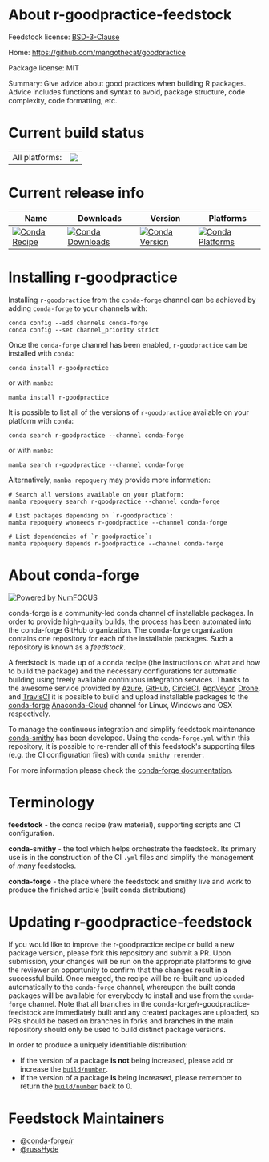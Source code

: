 About r-goodpractice-feedstock
==============================

Feedstock license: [BSD-3-Clause](https://github.com/conda-forge/r-goodpractice-feedstock/blob/main/LICENSE.txt)

Home: https://github.com/mangothecat/goodpractice

Package license: MIT

Summary: Give advice about good practices when building R packages. Advice includes functions and syntax to avoid, package structure, code complexity, code formatting, etc.

Current build status
====================


<table><tr><td>All platforms:</td>
    <td>
      <a href="https://dev.azure.com/conda-forge/feedstock-builds/_build/latest?definitionId=2588&branchName=main">
        <img src="https://dev.azure.com/conda-forge/feedstock-builds/_apis/build/status/r-goodpractice-feedstock?branchName=main">
      </a>
    </td>
  </tr>
</table>

Current release info
====================

| Name | Downloads | Version | Platforms |
| --- | --- | --- | --- |
| [![Conda Recipe](https://img.shields.io/badge/recipe-r--goodpractice-green.svg)](https://anaconda.org/conda-forge/r-goodpractice) | [![Conda Downloads](https://img.shields.io/conda/dn/conda-forge/r-goodpractice.svg)](https://anaconda.org/conda-forge/r-goodpractice) | [![Conda Version](https://img.shields.io/conda/vn/conda-forge/r-goodpractice.svg)](https://anaconda.org/conda-forge/r-goodpractice) | [![Conda Platforms](https://img.shields.io/conda/pn/conda-forge/r-goodpractice.svg)](https://anaconda.org/conda-forge/r-goodpractice) |

Installing r-goodpractice
=========================

Installing `r-goodpractice` from the `conda-forge` channel can be achieved by adding `conda-forge` to your channels with:

```
conda config --add channels conda-forge
conda config --set channel_priority strict
```

Once the `conda-forge` channel has been enabled, `r-goodpractice` can be installed with `conda`:

```
conda install r-goodpractice
```

or with `mamba`:

```
mamba install r-goodpractice
```

It is possible to list all of the versions of `r-goodpractice` available on your platform with `conda`:

```
conda search r-goodpractice --channel conda-forge
```

or with `mamba`:

```
mamba search r-goodpractice --channel conda-forge
```

Alternatively, `mamba repoquery` may provide more information:

```
# Search all versions available on your platform:
mamba repoquery search r-goodpractice --channel conda-forge

# List packages depending on `r-goodpractice`:
mamba repoquery whoneeds r-goodpractice --channel conda-forge

# List dependencies of `r-goodpractice`:
mamba repoquery depends r-goodpractice --channel conda-forge
```


About conda-forge
=================

[![Powered by
NumFOCUS](https://img.shields.io/badge/powered%20by-NumFOCUS-orange.svg?style=flat&colorA=E1523D&colorB=007D8A)](https://numfocus.org)

conda-forge is a community-led conda channel of installable packages.
In order to provide high-quality builds, the process has been automated into the
conda-forge GitHub organization. The conda-forge organization contains one repository
for each of the installable packages. Such a repository is known as a *feedstock*.

A feedstock is made up of a conda recipe (the instructions on what and how to build
the package) and the necessary configurations for automatic building using freely
available continuous integration services. Thanks to the awesome service provided by
[Azure](https://azure.microsoft.com/en-us/services/devops/), [GitHub](https://github.com/),
[CircleCI](https://circleci.com/), [AppVeyor](https://www.appveyor.com/),
[Drone](https://cloud.drone.io/welcome), and [TravisCI](https://travis-ci.com/)
it is possible to build and upload installable packages to the
[conda-forge](https://anaconda.org/conda-forge) [Anaconda-Cloud](https://anaconda.org/)
channel for Linux, Windows and OSX respectively.

To manage the continuous integration and simplify feedstock maintenance
[conda-smithy](https://github.com/conda-forge/conda-smithy) has been developed.
Using the ``conda-forge.yml`` within this repository, it is possible to re-render all of
this feedstock's supporting files (e.g. the CI configuration files) with ``conda smithy rerender``.

For more information please check the [conda-forge documentation](https://conda-forge.org/docs/).

Terminology
===========

**feedstock** - the conda recipe (raw material), supporting scripts and CI configuration.

**conda-smithy** - the tool which helps orchestrate the feedstock.
                   Its primary use is in the construction of the CI ``.yml`` files
                   and simplify the management of *many* feedstocks.

**conda-forge** - the place where the feedstock and smithy live and work to
                  produce the finished article (built conda distributions)


Updating r-goodpractice-feedstock
=================================

If you would like to improve the r-goodpractice recipe or build a new
package version, please fork this repository and submit a PR. Upon submission,
your changes will be run on the appropriate platforms to give the reviewer an
opportunity to confirm that the changes result in a successful build. Once
merged, the recipe will be re-built and uploaded automatically to the
`conda-forge` channel, whereupon the built conda packages will be available for
everybody to install and use from the `conda-forge` channel.
Note that all branches in the conda-forge/r-goodpractice-feedstock are
immediately built and any created packages are uploaded, so PRs should be based
on branches in forks and branches in the main repository should only be used to
build distinct package versions.

In order to produce a uniquely identifiable distribution:
 * If the version of a package **is not** being increased, please add or increase
   the [``build/number``](https://docs.conda.io/projects/conda-build/en/latest/resources/define-metadata.html#build-number-and-string).
 * If the version of a package **is** being increased, please remember to return
   the [``build/number``](https://docs.conda.io/projects/conda-build/en/latest/resources/define-metadata.html#build-number-and-string)
   back to 0.

Feedstock Maintainers
=====================

* [@conda-forge/r](https://github.com/conda-forge/r/)
* [@russHyde](https://github.com/russHyde/)


